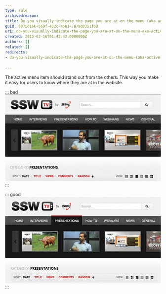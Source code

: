 ```yaml
---
type: rule
archivedreason: 
title: Do you visually indicate the page you are at on the menu (aka active state)?
guid: 8075d166-569f-432c-a6b1-7a7ad0351f68
uri: do-you-visually-indicate-the-page-you-are-at-on-the-menu-aka-active-state
created: 2015-02-16T01:43:42.0000000Z
authors: []
related: []
redirects:
- do-you-visually-indicate-the-page-you-are-at-on-the-menu-(aka-active-state)

---
```


The active menu item should stand out from the others. This way you make it easy for users to know where they are at in the website.

<!--endintro-->

::: bad  
![Figure: Bad Example – you can't tell where you are in the site](../../assets/active-state-bad.jpg)  
:::  

::: good  
![Figure: Good Example – it’s easy to see where you are at](../../assets/active-state-good.jpg)  
:::
